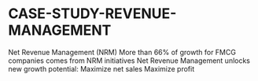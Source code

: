 # CASE-STUDY-REVENUE-MANAGEMENT
Net Revenue Management (NRM) More than 66% of growth for FMCG companies comes from NRM initiatives Net Revenue Management unlocks new growth potential: Maximize net sales Maximize profit
